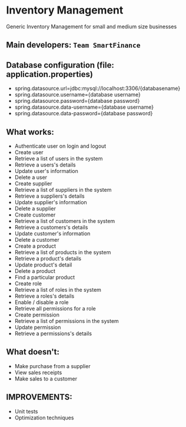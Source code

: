 # Inventory Management
Generic Inventory Management for small and medium size businesses

## Main developers: **`Team SmartFinance`**

## Database configuration (file: application.properties)
* spring.datasource.url=jdbc:mysql://localhost:3306/{databasename}
* spring.datasource.username={database username}
* spring.datasource.password={database password}
* spring.datasource.data-username={database username}
* spring.datasource.data-password={database password}

## What works:

* Authenticate user on login and logout
* Create user
* Retrieve a list of users in the system
* Retrieve a users's details
* Update user's information
* Delete a user
* Create supplier
* Retrieve a list of suppliers in the system
* Retrieve a suppliers's details
* Update supplier's information
* Delete a supplier
* Create customer
* Retrieve a list of customers in the system
* Retrieve a customers's details
* Update customer's information
* Delete a customer
* Create a product
* Retrieve a list of products in the system
* Retrieve a product's details
* Update product's detail
* Delete a product
* Find a particular product
* Create role
* Retrieve a list of roles in the system
* Retrieve a roles's details
* Enable / disable a role
* Retrieve all permissions for a role
* Create permission
* Retrieve a list of permissions in the system
* Update permission
* Retrieve a permissions's details

## What doesn't:

* Make purchase from a supplier
* View sales receipts
* Make sales to a customer

## IMPROVEMENTS:

* Unit tests
* Optimization techniques

